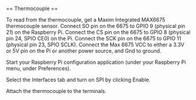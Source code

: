 == Thermocouple ==

To read from the thermocouple, get a Maxim Integrated MAX6675 thermocouple
sensor.  Connect SO pin on the 6675 to GPIO 9 (physical pin 21) on the
Raspberry Pi.  Connect the CS pin on the 6675 to GPIO 8 (physical pin 24,
SPIO CE0) on the Pi.  Connect the SCK pin on the 6675 to GPIO 11 (physical
pin 23, SPIO SCLK).  Connect the Max 6675 VCC to either a 3.3V or 5V pin
on the Pi or another power source, and Gnd to ground.

Start your Raspberry Pi configuration application (under your Raspberry Pi
menu, under Preferences).

Select the Interfaces tab and turn on SPI by clicking Enable.

Attach the thermocouple to the terminals.
